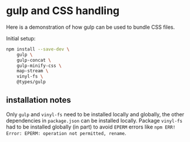 # gulp and CSS handling

Here is a demonstration of how gulp can be used to bundle CSS files.

Initial setup:

```bash
npm install --save-dev \
    gulp \
    gulp-concat \
    gulp-minify-css \
    map-stream \
    vinyl-fs \
    @types/gulp
```

## installation notes

Only `gulp` and `vinyl-fs` need to be installed locally and globally, the other dependencies in `package.json` can be installed locally. Package `vinyl-fs` had to be installed globally (in part) to avoid `EPERM` errors like `npm ERR! Error: EPERM: operation not permitted, rename`.
